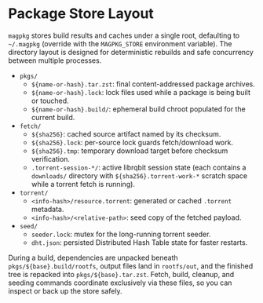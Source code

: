 # Package Store Layout

`magpkg` stores build results and caches under a single root, defaulting to `~/.magpkg` (override with the `MAGPKG_STORE` environment variable). The directory layout is designed for deterministic rebuilds and safe concurrency between multiple processes.

- `pkgs/`
  - `${name-or-hash}.tar.zst`: final content-addressed package archives.
  - `${name-or-hash}.lock`: lock files used while a package is being built or touched.
  - `${name-or-hash}.build/`: ephemeral build chroot populated for the current build.
- `fetch/`
  - `${sha256}`: cached source artifact named by its checksum.
  - `${sha256}.lock`: per-source lock guards fetch/download work.
  - `${sha256}.tmp`: temporary download target before checksum verification.
  - `.torrent-session-*/`: active librqbit session state (each contains a `downloads/` directory with `${sha256}.torrent-work-*` scratch space while a torrent fetch is running).
- `torrent/`
  - `<info-hash>/resource.torrent`: generated or cached `.torrent` metadata.
  - `<info-hash>/<relative-path>`: seed copy of the fetched payload.
- `seed/`
  - `seeder.lock`: mutex for the long-running torrent seeder.
  - `dht.json`: persisted Distributed Hash Table state for faster restarts.

During a build, dependencies are unpacked beneath `pkgs/${base}.build/rootfs`, output files land in `rootfs/out`, and the finished tree is repacked into `pkgs/${base}.tar.zst`. Fetch, build, cleanup, and seeding commands coordinate exclusively via these files, so you can inspect or back up the store safely.
